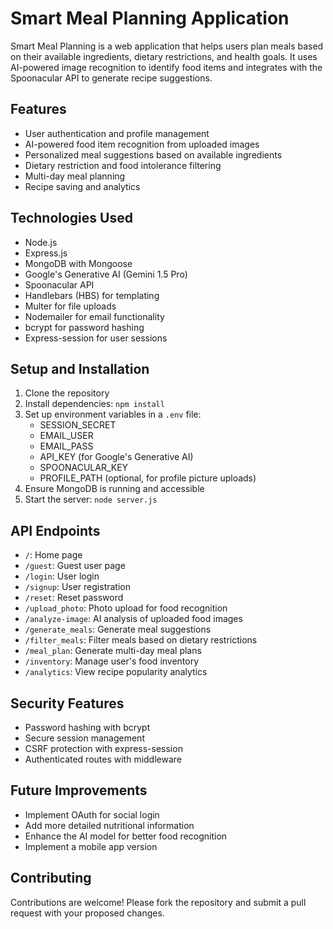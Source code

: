 # Smart Meal Planning Application

Smart Meal Planning is a web application that helps users plan meals based on their available ingredients, dietary restrictions, and health goals. It uses AI-powered image recognition to identify food items and integrates with the Spoonacular API to generate recipe suggestions.

## Features

- User authentication and profile management
- AI-powered food item recognition from uploaded images
- Personalized meal suggestions based on available ingredients
- Dietary restriction and food intolerance filtering
- Multi-day meal planning
- Recipe saving and analytics

## Technologies Used

- Node.js
- Express.js
- MongoDB with Mongoose
- Google's Generative AI (Gemini 1.5 Pro)
- Spoonacular API
- Handlebars (HBS) for templating
- Multer for file uploads
- Nodemailer for email functionality
- bcrypt for password hashing
- Express-session for user sessions

## Setup and Installation

1. Clone the repository
2. Install dependencies: `npm install`
3. Set up environment variables in a `.env` file:
   - SESSION_SECRET
   - EMAIL_USER
   - EMAIL_PASS
   - API_KEY (for Google's Generative AI)
   - SPOONACULAR_KEY
   - PROFILE_PATH (optional, for profile picture uploads)
4. Ensure MongoDB is running and accessible
5. Start the server: `node server.js`

## API Endpoints

- `/`: Home page
- `/guest`: Guest user page
- `/login`: User login
- `/signup`: User registration
- `/reset`: Reset password
- `/upload_photo`: Photo upload for food recognition
- `/analyze-image`: AI analysis of uploaded food images
- `/generate_meals`: Generate meal suggestions
- `/filter_meals`: Filter meals based on dietary restrictions
- `/meal_plan`: Generate multi-day meal plans
- `/inventory`: Manage user's food inventory
- `/analytics`: View recipe popularity analytics

## Security Features

- Password hashing with bcrypt
- Secure session management
- CSRF protection with express-session
- Authenticated routes with middleware

## Future Improvements

- Implement OAuth for social login
- Add more detailed nutritional information
- Enhance the AI model for better food recognition
- Implement a mobile app version

## Contributing

Contributions are welcome! Please fork the repository and submit a pull request with your proposed changes.


